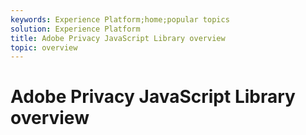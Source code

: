 ```yaml
---
keywords: Experience Platform;home;popular topics
solution: Experience Platform
title: Adobe Privacy JavaScript Library overview
topic: overview
---
```


# Adobe Privacy JavaScript Library overview